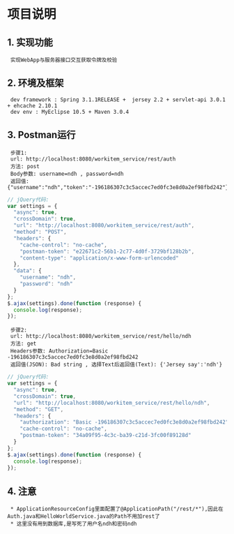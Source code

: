 # 项目说明

## 1. 实现功能
     实现WebApp与服务器接口交互获取令牌及校验

## 2. 环境及框架
     dev framework : Spring 3.1.1RELEASE +  jersey 2.2 + servlet-api 3.0.1 + ehcache 2.10.1
     dev env : MyEclipse 10.5 + Maven 3.0.4

## 3. Postman运行
     步骤1:  
     url: http://localhost:8080/workitem_service/rest/auth  
     方法: post  
     Body参数: username=ndh , password=ndh  
     返回值: {"username":"ndh","token":"-196186307c3c5accec7ed0fc3e8d0a2ef98fbd242"}  
```JavaScript
// jQuery代码:
var settings = {
  "async": true,
  "crossDomain": true,
  "url": "http://localhost:8080/workitem_service/rest/auth",
  "method": "POST",
  "headers": {
    "cache-control": "no-cache",
    "postman-token": "e22671c2-56b1-2c77-4d0f-3729bf128b2b",
    "content-type": "application/x-www-form-urlencoded"
  },
  "data": {
    "username": "ndh",
    "password": "ndh"
  }
};
$.ajax(settings).done(function (response) {
  console.log(response);
});
```  
     步骤2:  
     url: http://localhost:8080/workitem_service/rest/hello/ndh  
     方法: get  
     Headers参数: Authorization=Basic -196186307c3c5accec7ed0fc3e8d0a2ef98fbd242  
     返回值(JSON): Bad string , 选择Text后返回值(Text): {'Jersey say':'ndh'}  
```javascript
// jQuery代码:
var settings = {
  "async": true,
  "crossDomain": true,
  "url": "http://localhost:8080/workitem_service/rest/hello/ndh",
  "method": "GET",
  "headers": {
    "authorization": "Basic -196186307c3c5accec7ed0fc3e8d0a2ef98fbd242",
    "cache-control": "no-cache",
    "postman-token": "34a09f95-4c3c-ba39-c21d-3fc00f89128d"
  }
};
$.ajax(settings).done(function (response) {
  console.log(response);
});
```
## 4. 注意
     * ApplicationResourceConfig里面配置了@ApplicationPath("/rest/*"),因此在Auth.java和HelloWorldService.java的Path不用加rest了  
     * 这里没有用到数据库,是写死了用户名ndh和密码ndh
